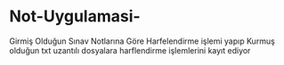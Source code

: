 # Not-Uygulamasi-
Girmiş Olduğun Sınav Notlarına Göre Harfelendirme işlemi yapıp Kurmuş olduğun txt uzantılı dosyalara harflendirme işlemlerini kayıt ediyor

